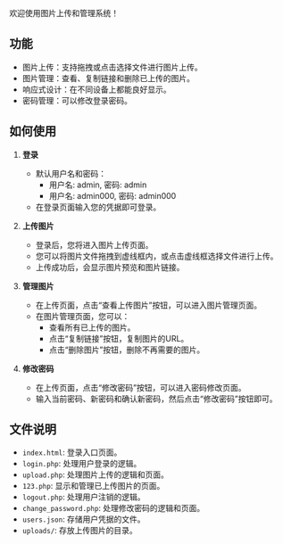 欢迎使用图片上传和管理系统！

## 功能

* 图片上传：支持拖拽或点击选择文件进行图片上传。
* 图片管理：查看、复制链接和删除已上传的图片。
* 响应式设计：在不同设备上都能良好显示。
* 密码管理：可以修改登录密码。

## 如何使用

1. **登录**
   - 默认用户名和密码：
     - 用户名: admin, 密码: admin
     - 用户名: admin000, 密码: admin000
   - 在登录页面输入您的凭据即可登录。

2. **上传图片**
   - 登录后，您将进入图片上传页面。
   - 您可以将图片文件拖拽到虚线框内，或点击虚线框选择文件进行上传。
   - 上传成功后，会显示图片预览和图片链接。

3. **管理图片**
   - 在上传页面，点击“查看上传图片”按钮，可以进入图片管理页面。
   - 在图片管理页面，您可以：
     - 查看所有已上传的图片。
     - 点击“复制链接”按钮，复制图片的URL。
     - 点击“删除图片”按钮，删除不再需要的图片。

4. **修改密码**
   - 在上传页面，点击“修改密码”按钮，可以进入密码修改页面。
   - 输入当前密码、新密码和确认新密码，然后点击“修改密码”按钮即可。

## 文件说明

* `index.html`: 登录入口页面。
* `login.php`: 处理用户登录的逻辑。
* `upload.php`: 处理图片上传的逻辑和页面。
* `123.php`: 显示和管理已上传图片的页面。
* `logout.php`: 处理用户注销的逻辑。
* `change_password.php`: 处理修改密码的逻辑和页面。
* `users.json`: 存储用户凭据的文件。
* `uploads/`: 存放上传图片的目录。
